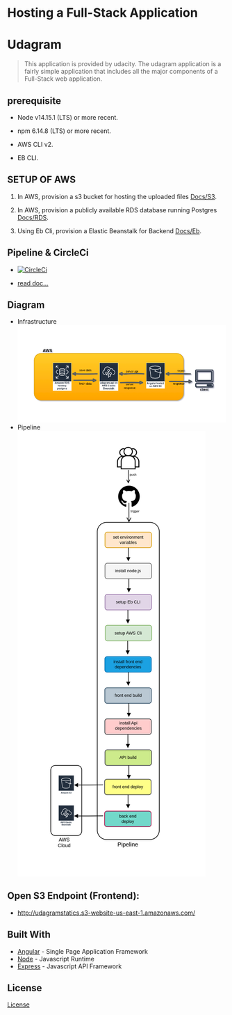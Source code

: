 # Hosting a Full-Stack Application

# Udagram

> This application is provided by udacity. The udagram application is a fairly simple application that includes all the major components of a Full-Stack web application.

## prerequisite

- Node v14.15.1 (LTS) or more recent.

- npm 6.14.8 (LTS) or more recent.

- AWS CLI v2.

- EB CLI.

## SETUP OF AWS

1. In AWS, provision a s3 bucket for hosting the uploaded files [Docs/S3](./Docs/S3.md).

2. In AWS, provision a publicly available RDS database running Postgres [Docs/RDS](./Docs/RDS.md).

3. Using Eb Cli, provision a Elastic Beanstalk for Backend [Docs/Eb](./Docs/Eb.md).

## Pipeline & CircleCi
- [![CircleCi](https://circleci.com/gh/ahmedIbrahimKenawi/hosting-full-stack.svg?style=svg)](https://circleci.com/gh/ahmedIbrahimKenawi/hosting-full-stack)


- [read doc...](./Docs/Pipeline&CircleCi.md)

## Diagram

- Infrastructure![infrastructure](./Docs/diagram/infrastructure.png)
- Pipeline![infrastructure](./Docs/diagram/pipeline.png)

## Open S3 Endpoint (Frontend):

- http://udagramstatics.s3-website-us-east-1.amazonaws.com/

## Built With

- [Angular](https://angular.io/) - Single Page Application Framework
- [Node](https://nodejs.org) - Javascript Runtime
- [Express](https://expressjs.com/) - Javascript API Framework

## License

[License](LICENSE.txt)
